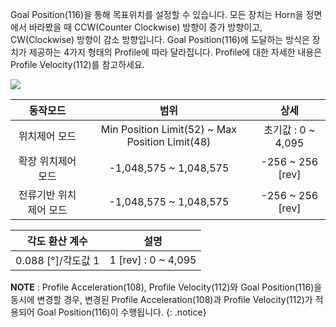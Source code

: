 
Goal Position(116)을 통해 목표위치를 설정할 수 있습니다. 모든 장치는 Horn을 정면에서 바라봤을 때 CCW(Counter Clockwise) 방향이 증가 방향이고, CW(Clockwise) 방향이 감소 방향입니다. Goal Position(116)에 도달하는 방식은 장치가 제공하는 4가지 형태의 Profile에 따라 달라집니다. Profile에 대한 자세한 내용은 Profile Velocity(112)를 참고하세요.

![](/assets/images/dxl/x/dxl_goal_position.jpg)

|        동작모드        |                      범위                       |         상세         |
|:----------------------:|:-----------------------------------------------:|:--------------------:|
|     위치제어 모드      | Min Position Limit(52) ~ Max Position Limit(48) |  초기값 : 0 ~ 4,095  |
|   확장 위치제어 모드   |             -1,048,575 ~ 1,048,575              | -256 ~ 256 [rev] |
| 전류기반 위치제어 모드 |             -1,048,575 ~ 1,048,575              | -256 ~ 256 [rev] |

|각도 환산 계수|설명|
| :---: | :---: |
|0.088 [&deg;]/각도값 1| 1 [rev] : 0 ~ 4,095 |

**NOTE** : Profile Acceleration(108), Profile Velocity(112)와 Goal Position(116)을 동시에 변경할 경우, 변경된 Profile Acceleration(108)과 Profile Velocity(112)가 적용되어 Goal Position(116)이 수행됩니다.
{: .notice}
